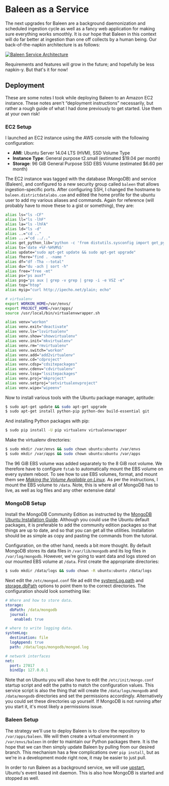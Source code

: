 # Baleen as a Service

The next upgrades for Baleen are a background daemonization and scheduled ingestion cycle as well as a fancy web application for making sure everything works smoothly. It is our hope that Baleen in this context will do far better at ingestion than one off collects by a human being. Our back-of-the-napkin architecture is as follows:

[![Baleen Service Architecture](/images/service_architecture.png)](/images/service_architecture.png)

Requirements and features will grow in the future; and hopefully be less napkin-y. But that's it for now!

## Deployment

These are some notes I took while deploying Baleen to an Amazon EC2 instance. These notes aren't &ldquo;deployment instructions&rdquo; necessarily, but rather a rough guide of what I had done previously to get started. Use them at your own risk!

### EC2 Setup

I launched an EC2 instance using the AWS console with the following configuration:

- **AMI**: Ubuntu Server 14.04 LTS (HVM), SSD Volume Type
- **Instance Type**: General purpose t2.small (estimated $19.04 per month)
- **Storage**: 96 GiB General Purpose SSD EBS Volume (estimated $6.60 per month)

The EC2 instance was tagged with the database (MongoDB) and service (Baleen), and configured to a new security group called `baleen` that allows ingestion-specific ports. After configuring SSH, I changed the hostname to `baleen.districtdatalabs.com` and edited the home profile for the ubuntu user to add my various aliases and commands. Again for reference (will probably have to move these to a gist or something), they are:

```bash
alias ls="ls -CF"
alias ll="ls -lhF"
alias la="ls -lhFA"
alias ld="ls -d"
alias ..="cd .."
alias ...="cd ../.."
alias get_python_lib="python -c 'from distutils.sysconfig import get_python_lib; print get_python_lib();'"
alias ts='date +%F-%H%M%S'
alias update="sudo apt-get update && sudo apt-get upgrade"
alias fhere="find . -name "
alias df="df -Tha --total"
alias du="du -ach | sort -h"
alias free="free -mt"
alias ps="ps auxf"
alias psg="ps aux | grep -v grep | grep -i -e VSZ -e"
alias top="htop"
alias myip="curl http://ipecho.net/plain; echo"

# virtualenv
export WORKON_HOME=/var/envs/
export PROJECT_HOME=/var/apps/
source /usr/local/bin/virtualenvwrapper.sh

alias venv="workon"
alias venv.exit="deactivate"
alias venv.ls="lsvirtualenv"
alias venv.show="showvirtualenv"
alias venv.init="mkvirtualenv"
alias venv.rm="rmvirtualenv"
alias venv.switch="workon"
alias venv.add="add2virtualenv"
alias venv.cd="cdproject"
alias venv.cdsp="cdsitepackages"
alias venv.cdenv="cdvirtualenv"
alias venv.lssp="lssitepackages"
alias venv.proj="mkproject"
alias venv.setproj="setvirtualenvproject"
alias venv.wipe="wipeenv"
```

Now to install various tools with the Ubuntu package manager, aptitude:

```bash
$ sudo apt-get update && sudo apt-get upgrade
$ sudo apt-get install python-pip python-dev build-essential git
```

And installing Python packages with pip:

```bash
$ sudo pip install -U pip virtualenv virtualenvwrapper
```

Make the virtualenv directories:

```bash
$ sudo mkdir /var/envs && sudo chown ubuntu:ubuntu /var/envs
$ sudo mkdir /var/apps && sudo chown ubuntu:ubuntu /var/apps
```

The 96 GiB EBS volume was added separately to the 8 GiB root volume. We therefore have to configure `fstab` to automatically mount the EBS volume on every system reboot. To see how to use EBS volumes, format, and mount them see [_Making the Volume Available on Linux_](http://docs.aws.amazon.com/AWSEC2/latest/UserGuide/ebs-using-volumes.html). As per the instructions, I mount the EBS volume to `/data`. Note, this is where all of MongoDB has to live, as well as log files and any other extensive data!

### MongoDB Setup

Install the MongoDB Community Edition as instructed by the [MongoDB Ubuntu Installation Guide](https://docs.mongodb.org/manual/tutorial/install-mongodb-on-ubuntu/). Although you could use the Ubuntu default packages, it is preferable to add the community edition packages so that things are up to date, and so that you can get all the utilities. Installation should be as simple as copy and pasting the commands from the tutorial.

Configuration, on the other hand, needs a bit more thought. By default MongoDB stores its data files in `/var/lib/mongodb` and its log files in `/var/log/mongodb`. However, we're going to want data and logs stored on our mounted EBS volume at `/data`. First create the appropriate directories:

```bash
$ sudo mkdir /data/logs && sudo chown -R ubuntu:ubuntu /data/logs
```

Next edit the `/etc/mongod.conf` file ad edit the [systemLog.path](https://docs.mongodb.org/manual/reference/configuration-options/#systemLog.path) and [storage.dbPath](https://docs.mongodb.org/manual/reference/configuration-options/#storage.dbPath) options to point them to the correct directories. The configuration should look something like:

```yaml
# Where and how to store data.
storage:
  dbPath: /data/mongodb
  journal:
    enabled: true

# where to write logging data.
systemLog:
  destination: file
  logAppend: true
  path: /data/logs/mongodb/mongod.log

# network interfaces
net:
  port: 27017
  bindIp: 127.0.0.1
```

Note that on Ubuntu you will also have to edit the `/etc/init/mongo.conf` startup script and edit the paths to match the configuration values. This service script is also the thing that will create the `/data/logs/mongodb` and `/data/mongodb` directories and set the permissions accordingly. Alternatively you could set these directories up yourself. If MongoDB is not running after you start it, it's most likely a permissions issue.

### Baleen Setup

The strategy we'll use to deploy Baleen is to clone the repository to `/var/apps/baleen`. We will then create a virtual environment in `/var/envs/baleen` in order to maintain our Python packages there. It is the hope that we can then simply update Baleen by pulling from our desired branch. This mechanism has a few complications over `pip install`, but as we're in a development mode right now, it may be easier to just pull.

In order to run Baleen as a background service, we will use [upstart](http://upstart.ubuntu.com/), Ubuntu's event based init daemon. This is also how MongoDB is started and stopped as well.  
